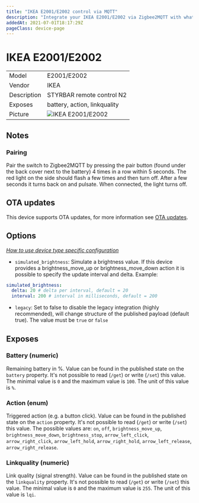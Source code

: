 ```yaml
---
title: "IKEA E2001/E2002 control via MQTT"
description: "Integrate your IKEA E2001/E2002 via Zigbee2MQTT with whatever smart home infrastructure you are using without the vendors bridge or gateway."
addedAt: 2021-07-01T18:17:29Z
pageClass: device-page
---
```


<!-- !!!! -->
<!-- ATTENTION: This file is auto-generated through docgen! -->
<!-- You can only edit the "Notes"-Section between the two comment lines "Notes BEGIN" and "Notes END". -->
<!-- Do not use h1 or h2 heading within "## Notes"-Section. -->
<!-- !!!! -->

# IKEA E2001/E2002

|     |     |
|-----|-----|
| Model | E2001/E2002  |
| Vendor  | IKEA  |
| Description | STYRBAR remote control N2 |
| Exposes | battery, action, linkquality |
| Picture | ![IKEA E2001/E2002](https://www.zigbee2mqtt.io/images/devices/E2001-E2002.jpg) |


<!-- Notes BEGIN: You can edit here. Add "## Notes" headline if not already present. -->
## Notes


### Pairing

Pair the switch to Zigbee2MQTT by pressing the pair button (found under the back cover next to the battery) 4 times in a row within 5 seconds. The red light on the side should flash a few times and then turn off. After a few seconds it turns back on and pulsate. When connected, the light turns off.
<!-- Notes END: Do not edit below this line -->

## OTA updates
This device supports OTA updates, for more information see [OTA updates](../guide/usage/ota_updates.md).


## Options
*[How to use device type specific configuration](../guide/configuration/devices-groups.md#specific-device-options)*

* `simulated_brightness`: Simulate a brightness value. If this device provides a brightness_move_up or brightness_move_down action it is possible to specify the update interval and delta. Example:
```yaml
simulated_brightness:
  delta: 20 # delta per interval, default = 20
  interval: 200 # interval in milliseconds, default = 200
```

* `legacy`: Set to false to disable the legacy integration (highly recommended), will change structure of the published payload (default true). The value must be `true` or `false`


## Exposes

### Battery (numeric)
Remaining battery in %.
Value can be found in the published state on the `battery` property.
It's not possible to read (`/get`) or write (`/set`) this value.
The minimal value is `0` and the maximum value is `100`.
The unit of this value is `%`.

### Action (enum)
Triggered action (e.g. a button click).
Value can be found in the published state on the `action` property.
It's not possible to read (`/get`) or write (`/set`) this value.
The possible values are: `on`, `off`, `brightness_move_up`, `brightness_move_down`, `brightness_stop`, `arrow_left_click`, `arrow_right_click`, `arrow_left_hold`, `arrow_right_hold`, `arrow_left_release`, `arrow_right_release`.

### Linkquality (numeric)
Link quality (signal strength).
Value can be found in the published state on the `linkquality` property.
It's not possible to read (`/get`) or write (`/set`) this value.
The minimal value is `0` and the maximum value is `255`.
The unit of this value is `lqi`.

